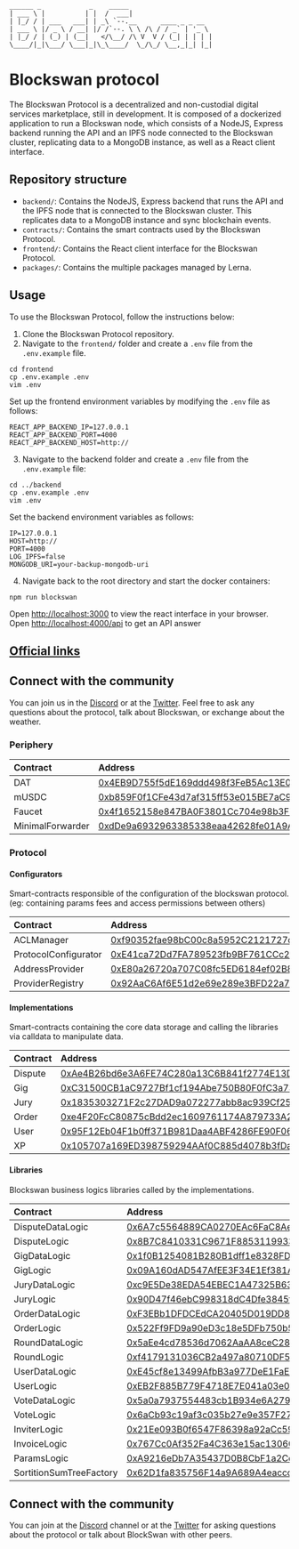 ```
______ _            _    _____
| ___ \ |          | |  /  ___|
| |_/ / | ___   ___| | _\ `--.__      ____ _ _ __
| ___ \ |/ _ \ / __| |/ /`--. \ \ /\ / / _` | '_ \
| |_/ / | (_) | (__|   </\__/ /\ V  V / (_| | | | |
\____/|_|\___/ \___|_|\_\____/  \_/\_/ \__,_|_| |_|
```

# Blockswan protocol

The Blockswan Protocol is a decentralized and non-custodial digital services marketplace, still in development. It is composed of a dockerized application to run a Blockswan node, which consists of a NodeJS, Express backend running the API and an IPFS node connected to the Blockswan cluster, replicating data to a MongoDB instance, as well as a React client interface.


## Repository structure

* `backend/`: Contains the NodeJS, Express backend that runs the API and the IPFS node that is connected to the Blockswan cluster. This replicates data to a MongoDB instance and sync blockchain events.
* `contracts/`: Contains the smart contracts used by the Blockswan Protocol.
* `frontend/`: Contains the React client interface for the Blockswan Protocol.
* `packages/`: Contains the multiple packages managed by Lerna.

## Usage

To use the Blockswan Protocol, follow the instructions below:

1.	Clone the Blockswan Protocol repository.
2.	Navigate to the `frontend/` folder and create a `.env` file from the `.env.example` file.

```shell
cd frontend
cp .env.example .env
vim .env
```

Set up the frontend environment variables by modifying the `.env` file as follows:

```shell
REACT_APP_BACKEND_IP=127.0.0.1
REACT_APP_BACKEND_PORT=4000
REACT_APP_BACKEND_HOST=http://
```

3.	Navigate to the backend folder and create a `.env` file from the `.env.example` file:

```shell
cd ../backend
cp .env.example .env
vim .env
```
Set the backend environment variables as follows:

```shell
IP=127.0.0.1
HOST=http://
PORT=4000
LOG_IPFS=false
MONGODB_URI=your-backup-mongodb-uri
```

4.	Navigate back to the root directory and start the docker containers:

```shell
npm run blockswan
```

Open [http://localhost:3000](http://localhost:3000) to view the react interface in your browser.
Open [http://localhost:4000/api](http://localhost:4000/api) to get an API answer

## [Official links](https://resources.blockswan.app/)

## Connect with the community

You can join us in the [Discord]() or at the [Twitter](). Feel free to ask any questions about the protocol, talk about Blockswan, or exchange about the weather.
### Periphery

| Contract          | Address                                   |
| :---------------- | :---------------------------------------- |
| DAT               | [0x4EB9D755f5dE169ddd498f3FeB5Ac13E07eDf218](https://mumbai.polygonscan.com/address/0x4EB9D755f5dE169ddd498f3FeB5Ac13E07eDf218)                |
| mUSDC             | [0xb859F0f1CFe43d7af315ff53e015BE7aC97B3D01](https://mumbai.polygonscan.com/address/0xb859F0f1CFe43d7af315ff53e015BE7aC97B3D01)              |
| Faucet            | [0x4f1652158e847BA0F3801Cc704e98b3F1e5ecc67](https://mumbai.polygonscan.com/address/0x4f1652158e847BA0F3801Cc704e98b3F1e5ecc67)             |
| MinimalForwarder  | [0xdDe9a6932963385338eaa42628fe01A9A6742420](https://mumbai.polygonscan.com/address/0xdDe9a6932963385338eaa42628fe01A9A6742420)   |

### Protocol

#### Configurators

Smart-contracts responsible of the configuration of the blockswan protocol. (eg: containing params fees and access permissions between others)

| Contract              | Address                                                       |
| :-------------------- | :------------------------------------------------------------ |
| ACLManager            | [0xf90352fae98bC00c8a5952C2121727d20D2fCDC2](https://mumbai.polygonscan.com/address/0xf90352fae98bC00c8a5952C2121727d20D2fCDC2)                |
| ProtocolConfigurator  | [0xE41ca72Dd7FA789523fb9BF761CCc27858Ab110B](https://mumbai.polygonscan.com/address/0xE41ca72Dd7FA789523fb9BF761CCc27858Ab110B)      |
| AddressProvider       | [0xE80a26720a707C08fc5ED6184ef02B89C4DdEc19](https://mumbai.polygonscan.com/address/0xE80a26720a707C08fc5ED6184ef02B89C4DdEc19)           |
| ProviderRegistry      | [0x92AaC6Af6E51d2e69e289e3BFD22a7cF4e453acD](https://mumbai.polygonscan.com/address/0x92AaC6Af6E51d2e69e289e3BFD22a7cF4e453acD)          |
    
#### Implementations

Smart-contracts containing the core data storage and calling the libraries via calldata to manipulate data.

| Contract  | Address                                       |
| :-------- | :-------------------------------------------- |
| Dispute   | [0xAe4B26bd6e3A6FE74C280a13C6B841f2774E13D0](https://mumbai.polygonscan.com/address/0xAe4B26bd6e3A6FE74C280a13C6B841f2774E13D0) |
| Gig       | [0xC31500CB1aC9727Bf1cf194Abe750B80F0fC3a73](https://mumbai.polygonscan.com/address/0xC31500CB1aC9727Bf1cf194Abe750B80F0fC3a73)     |
| Jury      | [0x1835303271F2c27DAD9a072277abb8ac939Cf253](https://mumbai.polygonscan.com/address/0x1835303271F2c27DAD9a072277abb8ac939Cf253)    |
| Order     | [0xe4F20FcC80875cBdd2ec1609761174A879733A2E](https://mumbai.polygonscan.com/address/0xe4F20FcC80875cBdd2ec1609761174A879733A2E)   |
| User      | [0x95F12Eb04F1b0ff371B981Daa4ABF4286FE90F06](https://mumbai.polygonscan.com/address/0x95F12Eb04F1b0ff371B981Daa4ABF4286FE90F06)    |
| XP        | [0x105707a169ED398759294AAf0C885d4078b3fDa8](https://mumbai.polygonscan.com/address/0x105707a169ED398759294AAf0C885d4078b3fDa8)      |

#### Libraries

Blockswan business logics libraries called by the implementations.

| Contract                  | Address                                                   |
| :------------------------ | :-------------------------------------------------------- |
| DisputeDataLogic          | [0x6A7c5564889CA0270EAc6FaC8Ae0e2dd0c8a6d70](https://mumbai.polygonscan.com/address/0x6A7c5564889CA0270EAc6FaC8Ae0e2dd0c8a6d70)          |
| DisputeLogic              | [0x8B7C8410331C9671F885311993341F9fae11C9ea](https://mumbai.polygonscan.com/address/0x8B7C8410331C9671F885311993341F9fae11C9ea)              |
| GigDataLogic              | [0x1f0B1254081B280B1dff1e8328FD46A1da3b1E21](https://mumbai.polygonscan.com/address/0x1f0B1254081B280B1dff1e8328FD46A1da3b1E21)              |
| GigLogic                  | [0x09A160dAD547AfEE3F34E1Ef381A6FDa82d5CaAD](https://mumbai.polygonscan.com/address/0x09A160dAD547AfEE3F34E1Ef381A6FDa82d5CaAD)                  |
| JuryDataLogic             | [0xc9E5De38EDA54EBEC1A47325B63A6669dC70a5Ce](https://mumbai.polygonscan.com/address/0xc9E5De38EDA54EBEC1A47325B63A6669dC70a5Ce)             |
| JuryLogic                 | [0x90D47f46ebC998318dC4Dfe3845f6cd29e964c98](https://mumbai.polygonscan.com/address/0x90D47f46ebC998318dC4Dfe3845f6cd29e964c98)                 |
| OrderDataLogic            | [0xF3EBb1DFDCEdCA20405D019DD89ac9f49dA88dC7](https://mumbai.polygonscan.com/address/0xF3EBb1DFDCEdCA20405D019DD89ac9f49dA88dC7)            |
| OrderLogic                | [0x522Ff9FD9a90eD3c18e5DFb750b5FA10760414Af](https://mumbai.polygonscan.com/address/0x522Ff9FD9a90eD3c18e5DFb750b5FA10760414Af)                |
| RoundDataLogic            | [0x5aEe4cd78536d7062AaAA8ceC280162abf4B79F4](https://mumbai.polygonscan.com/address/0x5aEe4cd78536d7062AaAA8ceC280162abf4B79F4)            |
| RoundLogic                | [0xf4179131036CB2a497a80710DF574ecc6D341499](https://mumbai.polygonscan.com/address/0xf4179131036CB2a497a80710DF574ecc6D341499)                |
| UserDataLogic             | [0xE45cf8e13499AfbB3a977DeE1FaEA16e1b56Ad67](https://mumbai.polygonscan.com/address/0xE45cf8e13499AfbB3a977DeE1FaEA16e1b56Ad67)             |
| UserLogic                 | [0xEB2F885B779F4718E7E041a03e0b25148BFc96A9](https://mumbai.polygonscan.com/address/0xEB2F885B779F4718E7E041a03e0b25148BFc96A9)                 |
| VoteDataLogic             | [0x5a0a7937554483cb1B934e6A279a035240f3196f](https://mumbai.polygonscan.com/address/0x5a0a7937554483cb1B934e6A279a035240f3196f)             |
| VoteLogic                 | [0x6aCb93c19af3c035b27e9e357F27999843624C74](https://mumbai.polygonscan.com/address/0x6aCb93c19af3c035b27e9e357F27999843624C74)                 |
| InviterLogic              | [0x21Ee093B0f6547F86398a92aCc59681897E4E84c](https://mumbai.polygonscan.com/address/0x21Ee093B0f6547F86398a92aCc59681897E4E84c)              |
| InvoiceLogic              | [0x767Cc0Af352Fa4C363e15ac13060CC157F7FB313](https://mumbai.polygonscan.com/address/0x767Cc0Af352Fa4C363e15ac13060CC157F7FB313)              |
| ParamsLogic               | [0xA9216eDb7A35437D0B8CbF1a2Cd9840821EDf7c3](https://mumbai.polygonscan.com/address/0xA9216eDb7A35437D0B8CbF1a2Cd9840821EDf7c3)               |
| SortitionSumTreeFactory   | [0x62D1fa835756F14a9A689A4eaccc1808ec90b1EC](https://mumbai.polygonscan.com/address/0x62D1fa835756F14a9A689A4eaccc1808ec90b1EC)   |

## Connect with the community

You can join at the [Discord](https://discord.com/invite/JtUtDDP9yh) channel or at the [Twitter](https://twitter.com/BlockSwanHQ) for asking questions about the protocol or talk about BlockSwan with other peers.
